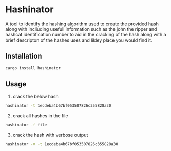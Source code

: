 # Hashinator
A tool to identify the hashing algorithm used to create the provided hash 
along with incliuding usefull information such as the john the ripper and hashcat identification number to aid in the cracking of the hash along with a brief descripton of the hashes uses and likley place you would find it.

## Installation
```bash
cargo install hashinator
```

## Usage
1. crack the below hash
```bash
hashinator -t 1ecdeba4b67bf053507826c355828a30 
```
2. crack all hashes in the file
```bash
hashinator -f file
```
3. crack the hash with verbose output
```bash
hashinator -v -t 1ecdeba4b67bf053507826c355828a30  
```
